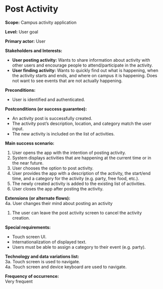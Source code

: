 # Post Activity
**Scope:** Campus activity application

**Level:** User goal

**Primary actor:** User

**Stakeholders and Interests:**
- **User posting activity:** Wants to share information about activity with other users and encourage people to attend/participate in the activity.
- **User finding activity:** Wants to quickly find out what is happening, when the activity starts and ends, and where on campus it is happening. Does not want to see events that are not actually happening.

**Preconditions:**
- User is identified and authenticated.

**Postconditions (or success guarantee):**
- An activity post is successfully created.
- The activity post’s description, location, and category match the user input.  
- The new activity is included on the list of activities.

**Main success scenario:**
1. User opens the app with the intention of posting activity.
2. System displays activities that are happening at the current time or in the near future.
3. User chooses the option to post activity.
4. User provides the app with a description of the activity, the start/end time, and a category for the activity (e.g. party, free food, etc.).
5. The newly created activity is added to the existing list of activities.
6. User closes the app after posting the activity.

**Extensions (or alternate flows):**  
4a. User changes their mind about posting an activity
1. The user can leave the post activity screen to cancel the activity creation.

**Special requirements:**
- Touch screen UI.
- Internationalization of displayed text.
- Users must be able to assign a category to their event (e.g. party).

**Technology and data variations list:**  
3a. Touch screen is used to navigate.  
4a. Touch screen and device keyboard are used to navigate.

**Frequency of occurrence:**  
Very frequent